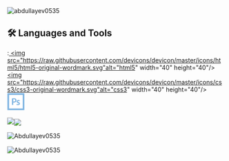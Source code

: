 
<img align="center" src="https://raw.githubusercontent.com/rahuldkjain/github-profile-readme-generator/master/src/images/icons/Social/instagram.svg" alt="abdullayev0535" height="30" width="40" /></a></p><p align="left"><h2>:hammer_and_wrench: Languages and Tools</h2> :<a href="https://www.w3.org/html/" target="_blank" rel="noreferrer"> <img src="https://raw.githubusercontent.com/devicons/devicon/master/icons/html5/html5-original-wordmark.svg"alt="html5" width="40" height="40"/></a><a href="https://www.w3schools.com/css/" target="_blank" rel="noreferrer"> <img src="https://raw.githubusercontent.com/devicons/devicon/master/icons/css3/css3-original-wordmark.svg"alt="css3" width="40" height="40"/></a><a href="https://www.photoshop.com/en" target="_blank" rel="noreferrer"> <img src="https://raw.githubusercontent.com/devicons/devicon/master/icons/photoshop/photoshop-line.svg" alt="photoshop" width="40" height="40"/></a></p><img align="left" src= "https://github-readme-stats.vercel.app/api/top-langs/?username=Abdullayev0535&langs_count=8" /><img align="center" src= "https://github-readme-stats.vercel.app/api?username=Abdullayev0535&show_icons=true&theme=tokyonight" /><p><img align="center" src="https://github-readme-streak-stats.herokuapp.com/?user=Abdullayev0535&" alt="Abdullayev0535" /></p><p><img align="center" src="https://github-readme-streak-stats.herokuapp.com/?user=Abdullayev0535&theme=highcontrast" alt="Abdullayev0535" /></p>

